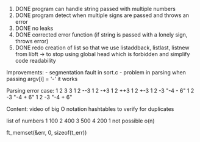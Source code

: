 1. DONE program can handle string passed with multiple numbers
2. DONE program detect when multiple signs are passed and throws an error
3. DONE no leaks 
4. DONE corrected error function (if string is passed with a lonely sign, throws error)
5. DONE redo creation of list so that we use listaddback, listlast, listnew from libft -> to stop using global head which is forbidden and simplify code readability

Improvements:
	- segmentation fault in sort.c
	- problem in parsing 
		when passing argv[i] = '-' it works

Parsing error case:
1 2 3 3
1 2 --3
1 2 -+3
1 2 ++3
1 2 +-3
1 2 -3 "-4 - 6"
1 2 -3 "-4 + 6"
1 2 -3 "-4 + 6"

Content:
	video of big O notation
	hashtables to verify for duplicates



list of numbers
1 100
2 400
3 500
4 200
1 not possible
o(n)

ft_memset(&err, 0, sizeof(t_err))
